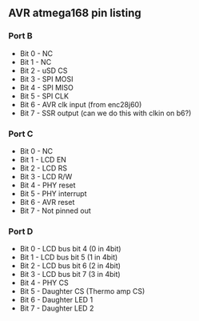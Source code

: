 ## AVR atmega168 pin listing

### Port B
+ Bit 0 - NC
+ Bit 1 - NC 
+ Bit 2 - uSD CS
+ Bit 3 - SPI MOSI
+ Bit 4 - SPI MISO
+ Bit 5 - SPI CLK
+ Bit 6 - AVR clk input (from enc28j60)
+ Bit 7 - SSR output (can we do this with clkin on b6?)

### Port C
+ Bit 0 - NC
+ Bit 1 - LCD EN
+ Bit 2 - LCD RS
+ Bit 3 - LCD R/W
+ Bit 4 - PHY reset
+ Bit 5 - PHY interrupt
+ Bit 6 - AVR reset
+ Bit 7 - Not pinned out

### Port D
+ Bit 0 - LCD bus bit 4 (0 in 4bit)
+ Bit 1 - LCD bus bit 5 (1 in 4bit)
+ Bit 2 - LCD bus bit 6 (2 in 4bit)
+ Bit 3 - LCD bus bit 7 (3 in 4bit)
+ Bit 4 - PHY CS
+ Bit 5 - Daughter CS (Thermo amp CS)
+ Bit 6 - Daughter LED 1
+ Bit 7 - Daughter LED 2
